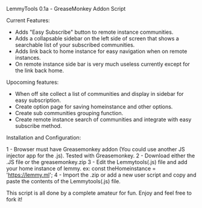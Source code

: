 LemmyTools 0.1a - GreaseMonkey Addon Script

Current Features:
- Adds "Easy Subscribe" button to remote instance communities.
- Adds a collapsable sidebar on the left side of screen that shows 
a searchable list of your subscribed communities. 
- Adds link back to home instance for easy navigation when on remote
instances.
- On remote instance side bar is very much useless currently except for the link back home.

Upocoming features:

- When off site collect a list of communities and display in sidebar
for easy subscription.
- Create option page for saving homeinstance and other options.
- Create sub communities grouping function.
- Create remote instance search of communities and integrate with
easy subscribe method.

Installation and Configuration:

1 - Browser must have Greasemonkey addon (You could use another JS injector app for the .js). Tested with Greasemonkey.
2 - Download either the .JS file or the greasemonkey.zip
3 - Edit the Lemmytools(.js) file and add your home instance of lemmy.
ex: const theHomeinstance = 'https://lemmy.ml';
4 - Import the .zip or add a new user script and copy and paste the contents of the Lemmytools(.js) file.


This script is all done by a complete amateur for fun. Enjoy and feel free to fork it! 

